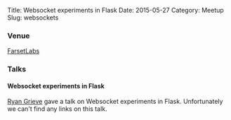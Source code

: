 Title: Websocket experiments in Flask
Date: 2015-05-27
Category: Meetup
Slug: websockets

### Venue

[FarsetLabs](http://www.farsetlabs.org.uk/)  

### Talks

#### Websocket experiments in Flask
[Ryan Grieve](https://twitter.com/thegrieve) gave a talk on Websocket experiments in Flask. Unfortunately we can't find any links on this talk.
